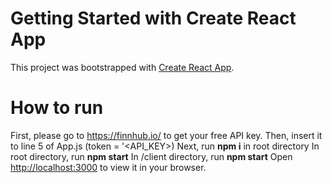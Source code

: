 # Getting Started with Create React App

This project was bootstrapped with [Create React App](https://github.com/facebook/create-react-app).

# How to run

First, please go to https://finnhub.io/ to get your free API key. 
Then, insert it to line 5 of App.js (token = '<API_KEY>)
Next, run **npm i** in root directory
In root directory, run **npm start**
In /client directory, run **npm start**
Open [http://localhost:3000](http://localhost:3000) to view it in your browser.
